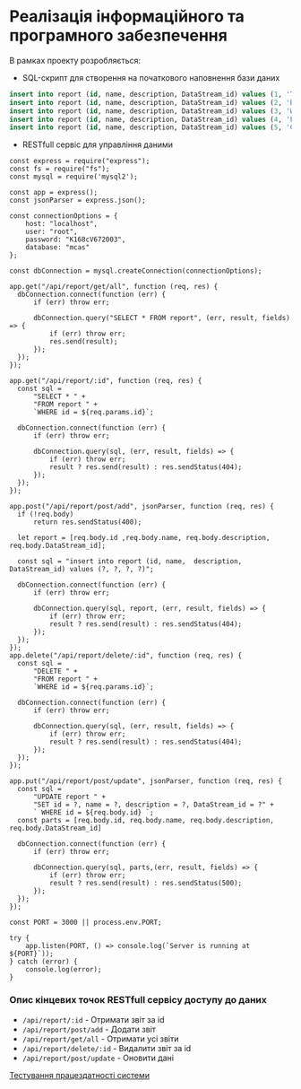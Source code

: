 # Реалізація інформаційного та програмного забезпечення

В рамках проекту розробляється:
- SQL-скрипт для створення на початкового наповнення бази даних
```SQL
insert into report (id, name, description, DataStream_id) values (1, 'TWOA', '3uvec9', 1);
insert into report (id, name, description, DataStream_id) values (2, 'BGCP', 'gsG1DMp', 1);
insert into report (id, name, description, DataStream_id) values (3, 'WLKP', 'AWk0WoWlpK', 1);
insert into report (id, name, description, DataStream_id) values (4, 'FISI', '2k8ECEzxz', 1);
insert into report (id, name, description, DataStream_id) values (5, 'CUBIE', 'ZaYimWTq', 1);
```

- RESTfull сервіс для управління даними

```JS
const express = require("express");
const fs = require("fs");
const mysql = require('mysql2');

const app = express();
const jsonParser = express.json();

const connectionOptions = {
    host: "localhost",
    user: "root",
    password: "K168cV672003",
    database: "mcas"
};

const dbConnection = mysql.createConnection(connectionOptions);

app.get("/api/report/get/all", function (req, res) {
  dbConnection.connect(function (err) {
      if (err) throw err;

      dbConnection.query("SELECT * FROM report", (err, result, fields) => {
          if (err) throw err;
          res.send(result);
      });
  });
});

app.get("/api/report/:id", function (req, res) {
  const sql =
      "SELECT * " +
      "FROM report " +
      `WHERE id = ${req.params.id}`;

  dbConnection.connect(function (err) {
      if (err) throw err;

      dbConnection.query(sql, (err, result, fields) => {
          if (err) throw err;
          result ? res.send(result) : res.sendStatus(404);
      });
  });
});

app.post("/api/report/post/add", jsonParser, function (req, res) {
  if (!req.body)
      return res.sendStatus(400);

  let report = [req.body.id ,req.body.name, req.body.description, req.body.DataStream_id];

  const sql = "insert into report (id, name,  description, DataStream_id) values (?, ?, ?, ?)";

  dbConnection.connect(function (err) {
      if (err) throw err;

      dbConnection.query(sql, report, (err, result, fields) => {
          if (err) throw err;
          result ? res.send(result) : res.sendStatus(404);
      });
  });
});
app.delete("/api/report/delete/:id", function (req, res) {
  const sql =
      "DELETE " +
      "FROM report " +
      `WHERE id = ${req.params.id}`;

  dbConnection.connect(function (err) {
      if (err) throw err;

      dbConnection.query(sql, (err, result, fields) => {
          if (err) throw err;
          result ? res.send(result) : res.sendStatus(404);
      });
  });
});

app.put("/api/report/post/update", jsonParser, function (req, res) {
  const sql =
      "UPDATE report " +
      "SET id = ?, name = ?, description = ?, DataStream_id = ?" +
      ` WHERE id = ${req.body.id} `;
  const parts = [req.body.id, req.body.name, req.body.description, req.body.DataStream_id]

  dbConnection.connect(function (err) {
      if (err) throw err;

      dbConnection.query(sql, parts,(err, result, fields) => {
          if (err) throw err;
          result ? res.send(result) : res.sendStatus(500);
      });
  });
});

const PORT = 3000 || process.env.PORT;

try {
    app.listen(PORT, () => console.log(`Server is running at ${PORT}`));
} catch (error) {
    console.log(error);
}
```
### Опис кінцевих точок RESTfull сервісу доступу до даних

- `/api/report/:id` - Отримати звіт за id
- `/api/report/post/add` - Додати звіт
- `/api/report/get/all` - Отримати усі звіти
- `/api/report/delete/:id` - Видалити звіт за id
- `/api/report/post/update` - Оновити дані

[Тестування працездатності системи](https://ukioxz.github.io/media-content-analyzing-system/test/)

